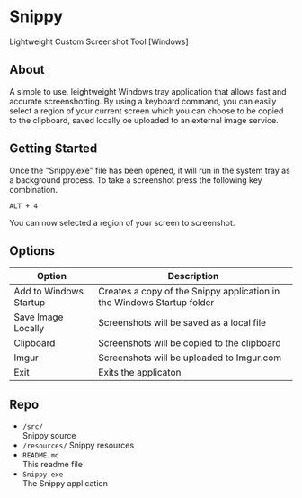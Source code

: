 # Snippy

Lightweight Custom Screenshot Tool [Windows]

## About

A simple to use, leightweight Windows tray application that allows fast and accurate screenshotting. By using a keyboard command, you can easily select a region of your current screen which you can choose to be copied to the clipboard, saved locally oe uploaded to an external image service.


## Getting Started

Once the "Snippy.exe" file has been opened, it will run in the system tray as a background process. To take a screenshot press the following key combination.

```
ALT + 4
```

You can now selected a region of your screen to screenshot.

## Options


| Option		 | Description								  |
| ---------------------- | ---------------------------------------------------------------------- |
| Add to Windows Startup | Creates a copy of the Snippy application in the Windows Startup folder |
| Save Image Locally     | Screenshots will be saved as a local file                              |
| Clipboard              | Screenshots will be copied to the clipboard                            |
| Imgur                  | Screenshots will be uploaded to Imgur.com                              |
| Exit                   | Exits the applicaton                                                   |

## Repo

- `/src/`	
	Snippy source
- `/resources/`	
	Snippy resources
- `README.md`	
	This readme file
- `Snippy.exe`	
	The Snippy application